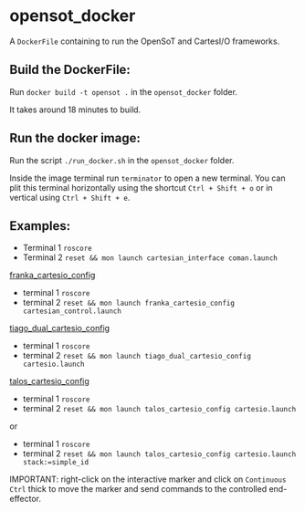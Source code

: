 opensot_docker
==============
A ```DockerFile``` containing  to run the OpenSoT and CartesI/O frameworks.

Build the DockerFile:
--------------------- 
Run ```docker build -t opensot .``` in the ```opensot_docker``` folder.

It takes around 18 minutes to build.

Run the docker image:
----------------------
Run the script ```./run_docker.sh``` in the ```opensot_docker``` folder.

Inside the image terminal run ```terminator``` to open a new terminal. You can plit this terminal horizontally using the shortcut ```Ctrl + Shift + o``` or in vertical using ```Ctrl + Shift + e```.

Examples:
---------
- Terminal 1 ```roscore```
- Terminal 2 ```reset && mon launch cartesian_interface coman.launch```

[franka_cartesio_config](https://github.com/EnricoMingo/franka_cartesio_config)
- terminal 1 ```roscore```
- terminal 2 ```reset && mon launch franka_cartesio_config cartesian_control.launch```

[tiago_dual_cartesio_config](https://github.com/hucebot/tiago_dual_cartesio_config)
- terminal 1 ```roscore```
- terminal 2 ```reset && mon launch tiago_dual_cartesio_config cartesio.launch```

[talos_cartesio_config](https://github.com/hucebot/talos_cartesio_config)
- terminal 1 ```roscore```
- terminal 2 ```reset && mon launch talos_cartesio_config cartesio.launch```
  
or

- terminal 1 ```roscore```
- terminal 2 ```reset && mon launch talos_cartesio_config cartesio.launch stack:=simple_id```


IMPORTANT: right-click on the interactive marker and click on ```Continuous Ctrl``` thick to move the marker and send commands to the controlled end-effector.

